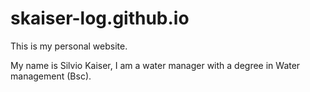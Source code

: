 # skaiser-log.github.io
This is my personal website.

My name is Silvio Kaiser, I am a water manager with a degree in Water management (Bsc).
